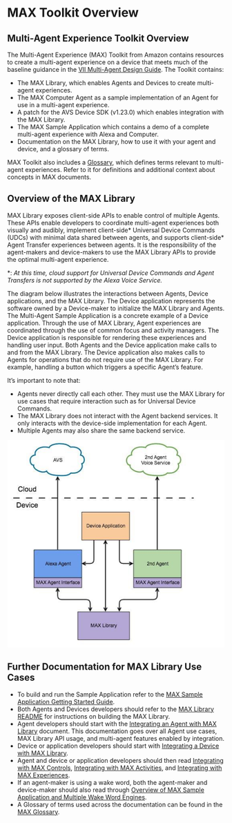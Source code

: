 # MAX Toolkit Overview

## Multi-Agent Experience Toolkit Overview

The Multi-Agent Experience (MAX) Toolkit from Amazon contains resources to create a multi-agent experience on a device that meets much of the baseline guidance in the [VII Multi-Agent Design Guide](https://developer.amazon.com/en-US/alexa/voice-interoperability/design-guide). The Toolkit contains:

* The MAX Library, which enables Agents and Devices to create multi-agent experiences.
* The MAX Computer Agent as a sample implementation of an Agent for use in a multi-agent experience.
* A patch for the AVS Device SDK (v1.23.0) which enables integration with the MAX Library.
* The MAX Sample Application which contains a demo of a complete multi-agent experience with Alexa and Computer.
* Documentation on the MAX Library, how to use it with your agent and device, and a glossary of terms.

MAX Toolkit also includes a [Glossary](Glossary.md), which defines terms relevant to multi-agent experiences. Refer to it for definitions and additional context about concepts in MAX documents.

## Overview of the MAX Library
MAX Library exposes client-side APIs to enable control of multiple Agents. These APIs enable developers to coordinate multi-agent experiences both visually and audibly, implement client-side\* Universal Device Commands (UDCs) with minimal data shared between agents, and supports client-side\* Agent Transfer experiences between agents. It is the responsibility of the agent-makers and device-makers to use the MAX Library APIs to provide the optimal multi-agent experience.

\*: *At this time, cloud support for Universal Device Commands and Agent Transfers is not supported by the Alexa Voice Service.*

The diagram below illustrates the interactions between Agents, Device applications, and the MAX Library. The Device application represents the software owned by a Device-maker to initialize the MAX Library and Agents. The Multi-Agent Sample Application is a concrete example of a Device application. Through the use of MAX Library, Agent experiences are coordinated through the use of common focus and activity managers. The Device application is responsible for rendering these experiences and handling user input. Both Agents and the Device application make calls to and from the MAX Library. The Device application also makes calls to Agents for operations that do not require use of the MAX Library. For example, handling a button which triggers a specific Agent’s feature.

 It’s important to note that:

* Agents never directly call each other. They must use  the MAX Library for use cases that require interaction such as for Universal  Device Commands.
* The MAX Library does not interact with the Agent  backend services. It only interacts with the device-side implementation for each Agent.
* Multiple Agents may also share the same backend service.

![Overview](images/MAXOverviewAgentsAndDevices.png)

## Further Documentation for MAX Library Use Cases

* To build and run the Sample Application refer to the [MAX Sample Application Getting Started Guide](MAX_Sample_Application_Getting_Started_Guide.md).
* Both Agents and Devices developers should refer to the [MAX Library README](../MAX/README.md) for instructions on building the MAX Library.
* Agent developers should start with the [Integrating an Agent with MAX Library](Integrating_An_Agent_With_MAX_Library.md) document. This documentation goes over all Agent use cases, MAX Library API usage, and multi-agent features enabled by integration.
* Device or application developers should start with [Integrating a Device with MAX Library](Integrating_A_Device_With_MAX_Library.md).
* Agent and device or application developers should then read [Integrating with MAX Controls](Integrating_With_MAX_Controls.md), [Integrating with MAX Activities](Integrating_With_MAX_Activities.md), and [Integrating with MAX Experiences](Integrating_With_MAX_Experiences.md).
* If an agent-maker is using a wake word, both the agent-maker and device-maker should also read through [Overview of MAX Sample Application and Multiple Wake Word Engines](Overview_Of_MAX_Sample_Application_And_Multiple_Wake_Word_Engines.md).
* A Glossary of terms used across the documentation can be found in the [MAX Glossary](Glossary.md).
